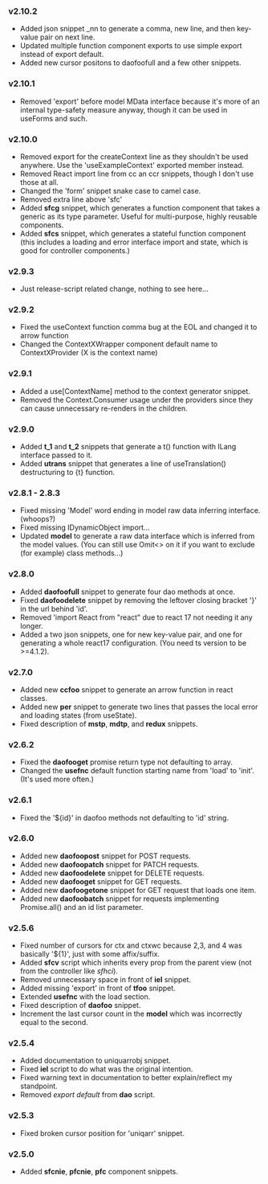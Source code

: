 ### v2.10.2

-   Added json snippet \_nn to generate a comma, new line, and then key-value pair on next line.
-   Updated multiple function component exports to use simple export instead of export default.
-   Added new cursor positons to daofoofull and a few other snippets.

### v2.10.1

-   Removed 'export' before model MData interface because it's more of an internal type-safety measure anyway, though it can be used in useForms and such.

### v2.10.0

-   Removed export for the createContext line as they shouldn't be used anywhere. Use the 'useExampleContext' exported member instead.
-   Removed React import line from cc an ccr snippets, though I don't use those at all.
-   Changed the 'form' snippet snake case to camel case.
-   Removed extra line above 'sfc'
-   Added **sfcg** snippet, which generates a function component that takes a generic as its type parameter. Useful for multi-purpose, highly reusable components.
-   Added **sfcs** snippet, which generates a stateful function component (this includes a loading and error interface import and state, which is good for controller components.)

### v2.9.3

-   Just release-script related change, nothing to see here...

### v2.9.2

-   Fixed the useContext function comma bug at the EOL and changed it to arrow function
-   Changed the ContextXWrapper component default name to ContextXProvider (X is the context name)

### v2.9.1

-   Added a use[ContextName] method to the context generator snippet.
-   Removed the Context.Consumer usage under the providers since they can cause unnecessary re-renders in the children.

### v2.9.0

-   Added **t_1** and **t_2** snippets that generate a t() function with ILang interface passed to it.
-   Added **utrans** snippet that generates a line of useTranslation() destructuring to {t} function.

### v2.8.1 - 2.8.3

-   Fixed missing 'Model' word ending in model raw data inferring interface. (whoops?)
-   Fixed missing IDynamicObject import...
-   Updated **model** to generate a raw data interface which is inferred from the model values. (You can still use Omit<> on it if you want to exclude (for example) class methods...)

### v2.8.0

-   Added **daofoofull** snippet to generate four dao methods at once.
-   Fixed **daofoodelete** snippet by removing the leftover closing bracket '}' in the url behind 'id'.
-   Removed 'import React from "react" due to react 17 not needing it any longer.
-   Added a two json snippets, one for new key-value pair, and one for generating a whole react17 configuration. (You need ts version to be >=4.1.2).

### v2.7.0

-   Added new **ccfoo** snippet to generate an arrow function in react classes.
-   Added new **per** snippet to generate two lines that passes the local error and loading states (from useState).
-   Fixed description of **mstp**, **mdtp**, and **redux** snippets.

### v2.6.2

-   Fixed the **daofooget** promise return type not defaulting to array.
-   Changed the **usefnc** default function starting name from 'load' to 'init'. (It's used more often.)

### v2.6.1

-   Fixed the '\${id}' in daofoo methods not defaulting to 'id' string.

### v2.6.0

-   Added new **daofoopost** snippet for POST requests.
-   Added new **daofoopatch** snippet for PATCH requests.
-   Added new **daofoodelete** snippet for DELETE requests.
-   Added new **daofooget** snippet for GET requests.
-   Added new **daofoogetone** snippet for GET request that loads one item.
-   Added new **daofoobatch** snippet for requests implementing Promise.all() and an id list parameter.

### v2.5.6

-   Fixed number of cursors for ctx and ctxwc because 2,3, and 4 was basically '\${1}', just with some affix/suffix.
-   Added **sfcv** script which inherits every prop from the parent view (not from the controller like _sfhci_).
-   Removed unnecessary space in front of **iel** snippet.
-   Added missing 'export' in front of **tfoo** snippet.
-   Extended **usefnc** with the load section.
-   Fixed description of **daofoo** snippet.
-   Increment the last cursor count in the **model** which was incorrectly equal to the second.

### v2.5.4

-   Added documentation to uniquarrobj snippet.
-   Fixed **iel** script to do what was the original intention.
-   Fixed warning text in documentation to better explain/reflect my standpoint.
-   Removed _export default_ from **dao** script.

### v2.5.3

-   Fixed broken cursor position for 'uniqarr' snippet.

### v2.5.0

-   Added **sfcnie**, **pfcnie**, **pfc** component snippets.
